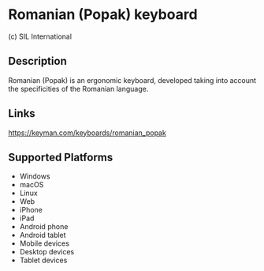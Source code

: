 Romanian (Popak) keyboard
==============

(c) SIL International

Description
-----------

Romanian (Popak) is an ergonomic keyboard, developed taking into account the specificities of the Romanian language.

Links
-----
https://keyman.com/keyboards/romanian_popak

Supported Platforms
-------------------
 * Windows
 * macOS
 * Linux
 * Web
 * iPhone
 * iPad
 * Android phone
 * Android tablet
 * Mobile devices
 * Desktop devices
 * Tablet devices

